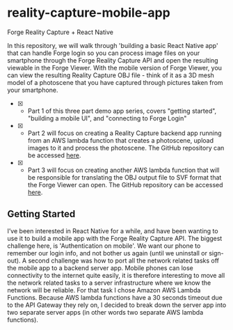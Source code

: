 # reality-capture-mobile-app
Forge Reality Capture + React Native

In this repository, we will walk through 'building a basic React Native app' that can handle Forge login so you can process image files on your smartphone through the Forge Reality Capture API and open the resulting viewable in the Forge Viewer.  With the mobile version of Forge Viewer, you can view the resulting Reality Capture OBJ file - think of it as a 3D mesh model of a photoscene that you have captured through pictures taken from your smartphone.

- [x] - Part 1 of this three part demo app series, covers "getting started", "building a mobile UI", and "connecting to Forge Login"

- [x] - Part 2 will focus on creating a Reality Capture backend app running from an AWS lambda function that creates a photoscene, upload images to it and process the photoscene. The GitHub repository can be accessed [here](https://github.com/mazerab/reality-capture-backend-app).

- [x] - Part 3 will focus on creating another AWS lambda function that will be responsible for translating the OBJ output file to SVF format that the Forge Viewer can open. The GitHub repository can be accessed [here](https://github.com/mazerab/obj-upload-translate-app).

## Getting Started

I’ve been interested in React Native for a while, and have been wanting to use it to build a mobile app with the Forge Reality Capture API. The biggest challenge here, is 'Authentication on mobile'. We want our phone to remember our login info, and not bother us again (until we uninstall or sign-out). A second challenge was how to port all the network related tasks off the mobile app to a backend server app. Mobile phones can lose connectivity to the internet quite easily, it is therefore interesting to move all the network related tasks to a server infrastructure where we know the network will be reliable. For that task I chose Amazon AWS Lambda Functions. Because AWS lambda functions have a 30 seconds timeout due to the API Gateway they rely on, I decided to break down the server app into two separate server apps (in other words two separate AWS lambda functions). 

